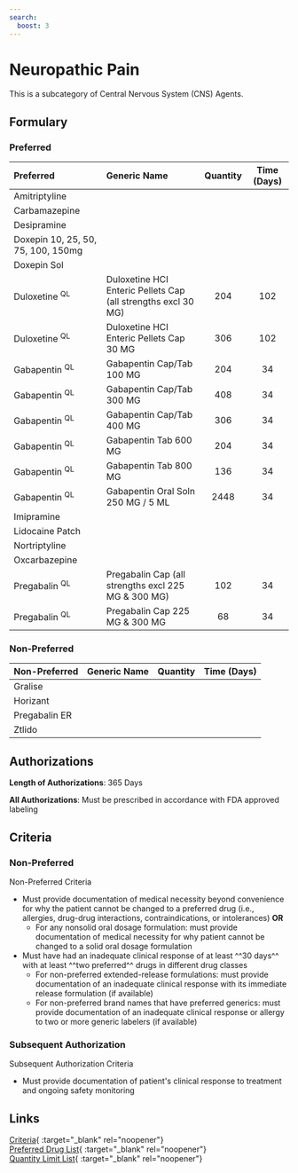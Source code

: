 ```yaml
---
search:
  boost: 3
---
```


# Neuropathic Pain

This is a subcategory of Central Nervous System (CNS) Agents.

## Formulary

### Preferred

| Preferred                          | Generic Name                                                  | Quantity | Time (Days) |
| :--------------------------------- | :------------------------------------------------------------ | :------: | :---------: |
| Amitriptyline                      |                                                               |          |             |
| Carbamazepine                      |                                                               |          |             |
| Desipramine                        |                                                               |          |             |
| Doxepin 10, 25, 50, 75, 100, 150mg |                                                               |          |             |
| Doxepin Sol                        |                                                               |          |             |
| Duloxetine <sup>QL</sup>           | Duloxetine HCI Enteric Pellets Cap (all strengths excl 30 MG) |   204    |     102     |
| Duloxetine <sup>QL</sup>           | Duloxetine HCI Enteric Pellets Cap 30 MG                      |   306    |     102     |
| Gabapentin <sup>QL</sup>           | Gabapentin Cap/Tab 100 MG                                     |   204    |     34      |
| Gabapentin <sup>QL</sup>           | Gabapentin Cap/Tab 300 MG                                     |   408    |     34      |
| Gabapentin <sup>QL</sup>           | Gabapentin Cap/Tab 400 MG                                     |   306    |     34      |
| Gabapentin <sup>QL</sup>           | Gabapentin Tab 600 MG                                         |   204    |     34      |
| Gabapentin <sup>QL</sup>           | Gabapentin Tab 800 MG                                         |   136    |     34      |
| Gabapentin <sup>QL</sup>           | Gabapentin Oral Soln 250 MG / 5 ML                            |   2448   |     34      |
| Imipramine                         |                                                               |          |             |
| Lidocaine Patch                    |                                                               |          |             |
| Nortriptyline                      |                                                               |          |             |
| Oxcarbazepine                      |                                                               |          |             |
| Pregabalin <sup>QL</sup>           | Pregabalin Cap (all strengths excl 225 MG & 300 MG)           |   102    |     34      |
| Pregabalin <sup>QL</sup>           | Pregabalin Cap 225 MG & 300 MG                                |    68    |     34      |

### Non-Preferred

| Non-Preferred | Generic Name | Quantity | Time (Days) |
| :------------ | :----------- | :------: | :---------: |
| Gralise       |              |          |             |
| Horizant      |              |          |             |
| Pregabalin ER |              |          |             |
| Ztlido        |              |          |             |

## Authorizations

**Length of Authorizations**: 365 Days

**All Authorizations**: Must be prescribed in accordance with FDA approved labeling

## Criteria

### Non-Preferred

Non-Preferred Criteria

- Must provide documentation of medical necessity beyond convenience for why the patient cannot be changed to a preferred drug (i.e., allergies, drug-drug interactions, contraindications, or intolerances) **OR**
    - For any nonsolid oral dosage formulation: must provide documentation of medical necessity for why patient cannot be changed to a solid oral dosage formulation
- Must have had an inadequate clinical response of at least ^^30 days^^ with at least ^^two preferred^^ drugs in different drug classes
    - For non-preferred extended-release formulations: must provide documentation of an inadequate clinical response with its immediate release formulation (if available)
    - For non-preferred brand names that have preferred generics: must provide documentation of an inadequate clinical response or allergy to two or more generic labelers (if available)

### Subsequent Authorization

Subsequent Authorization Criteria

- Must provide documentation of patient's clinical response to treatment and ongoing safety monitoring

## Links

[Criteria](https://medicaid.ohio.gov/static/PHM/drug-coverage/20230701+UPDL+Criteria+_v1_FINAL.approved.pdf#page=44){ :target="_blank" rel="noopener"} </br>
[Preferred Drug List](https://pharmacy.medicaid.ohio.gov/sites/default/files/20230401_UPDL_v7_Approved.pdf#page=17){ :target="_blank" rel="noopener"} </br>
[Quantity Limit List](https://pharmacy.medicaid.ohio.gov/sites/default/files/20230101_Ohio_Medicaid_Quantity_Document_APPROVED.pdf){ :target="_blank" rel="noopener"}
